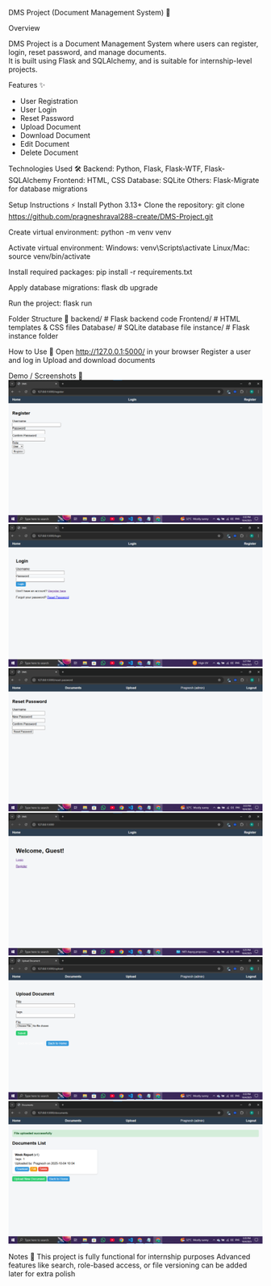 DMS Project (Document Management System) 🚀

Overview

DMS Project is a Document Management System where users can register, login, reset password, and manage documents.  
It is built using Flask and SQLAlchemy, and is suitable for internship-level projects.

Features ✨
- User Registration  
- User Login  
- Reset Password  
- Upload Document  
- Download Document  
- Edit Document  
- Delete Document  


Technologies Used 🛠️
Backend: Python, Flask, Flask-WTF, Flask-SQLAlchemy
Frontend: HTML, CSS
Database: SQLite
Others: Flask-Migrate for database migrations

Setup Instructions ⚡
Install Python 3.13+
Clone the repository:
git clone https://github.com/pragneshraval288-create/DMS-Project.git

Create virtual environment:
python -m venv venv

Activate virtual environment:
Windows: venv\Scripts\activate
Linux/Mac: source venv/bin/activate

Install required packages:
pip install -r requirements.txt

Apply database migrations:
flask db upgrade

Run the project:
flask run

Folder Structure 📂
backend/      # Flask backend code
Frontend/     # HTML templates & CSS files
Database/     # SQLite database file
instance/     # Flask instance folder

How to Use 🎯
Open http://127.0.0.1:5000/ in your browser
Register a user and log in
Upload and download documents

Demo / Screenshots 📸
![Register Page](backend/frontend/static/screenshots/register.png)
![Login Page](backend/frontend/static/screenshots/login.png)
![Reset Password](backend/frontend/static/screenshots/reset_password.png)
![Dashboard](backend/frontend/static/screenshots/dashboard.png)
![Upload Document](backend/frontend/static/screenshots/upload.png)
![View Document](backend/frontend/static/screenshots/view.png)

Notes 📝
This project is fully functional for internship purposes
Advanced features like search, role-based access, or file versioning can be added later for extra polish